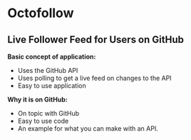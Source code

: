 # Octofollow
## Live Follower Feed for Users on GitHub

**Basic concept of application:**

 - Uses the GitHub API
 - Uses polling to get a live feed on changes to the API
 - Easy to use application

**Why it is on GitHub:**

 - On topic with GitHub
 - Easy to use code
 - An example for what you can make with an API.
